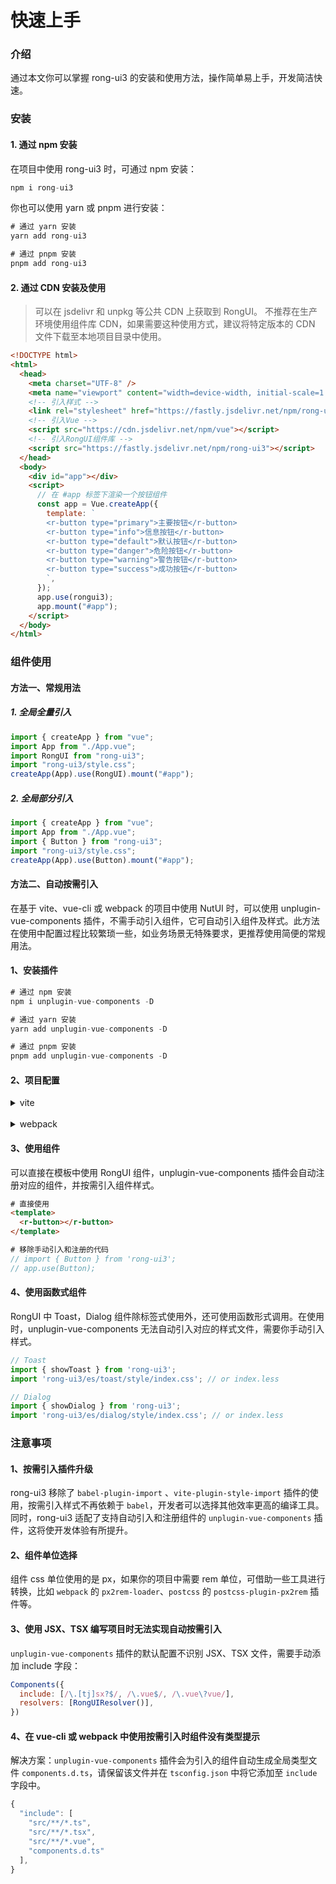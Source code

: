 # 快速上手


<div class="card">

### 介绍
通过本文你可以掌握 rong-ui3 的安装和使用方法，操作简单易上手，开发简洁快速。

</div>



### 安装

<div class="card">

#### 1. 通过 npm 安装

在项目中使用 rong-ui3 时，可通过 npm 安装：  

```js
npm i rong-ui3
```

你也可以使用 yarn 或 pnpm 进行安装：
```js
# 通过 yarn 安装
yarn add rong-ui3

# 通过 pnpm 安装
pnpm add rong-ui3
```

</div>



<div class="card">

#### 2. 通过 CDN 安装及使用
> 可以在 jsdelivr 和 unpkg 等公共 CDN 上获取到 RongUI。 不推荐在生产环境使用组件库 CDN，如果需要这种使用方式，建议将特定版本的 CDN 文件下载至本地项目目录中使用。
```html
<!DOCTYPE html>
<html>
  <head>
    <meta charset="UTF-8" />
    <meta name="viewport" content="width=device-width, initial-scale=1.0" />
    <!-- 引入样式 -->
    <link rel="stylesheet" href="https://fastly.jsdelivr.net/npm/rong-ui3/style.css" />
    <!-- 引入Vue -->
    <script src="https://cdn.jsdelivr.net/npm/vue"></script>
    <!-- 引入RongUI组件库 -->
    <script src="https://fastly.jsdelivr.net/npm/rong-ui3"></script>
  </head>
  <body>
    <div id="app"></div>
    <script>
      // 在 #app 标签下渲染一个按钮组件
      const app = Vue.createApp({
        template: `
        <r-button type="primary">主要按钮</r-button>
        <r-button type="info">信息按钮</r-button>
        <r-button type="default">默认按钮</r-button>
        <r-button type="danger">危险按钮</r-button>
        <r-button type="warning">警告按钮</r-button>
        <r-button type="success">成功按钮</r-button>
        `,
      });
      app.use(rongui3);
      app.mount("#app");
    </script>
  </body>
</html>
```

</div>


### 组件使用

<div class="card">

#### 方法一、常规用法
##### 1. 全局全量引入
```js
import { createApp } from "vue";
import App from "./App.vue";
import RongUI from "rong-ui3";
import "rong-ui3/style.css";
createApp(App).use(RongUI).mount("#app");
```
##### 2. 全局部分引入
```js
import { createApp } from "vue";
import App from "./App.vue";
import { Button } from "rong-ui3";
import "rong-ui3/style.css";
createApp(App).use(Button).mount("#app");
```

</div>

<div class="card">

#### 方法二、自动按需引入
在基于 vite、vue-cli 或 webpack 的项目中使用 NutUI 时，可以使用 unplugin-vue-components 插件，不需手动引入组件，它可自动引入组件及样式。此方法在使用中配置过程比较繁琐一些，如业务场景无特殊要求，更推荐使用简便的常规用法。
#### 1、安装插件
```js
# 通过 npm 安装
npm i unplugin-vue-components -D

# 通过 yarn 安装
yarn add unplugin-vue-components -D

# 通过 pnpm 安装
pnpm add unplugin-vue-components -D
```
#### 2、项目配置
<details>
<summary>vite</summary>

```js
// vite.config.js
import { defineConfig } from 'vite'
import vue from '@vitejs/plugin-vue'
import Components from 'unplugin-vue-components/vite'
import { RongUIResolver } from 'rong-ui3/resolver'

// https://vitejs.dev/config/
export default defineConfig({
  plugins: [
    vue(),
    // 开启 unplugin 插件，自动引入 RongUI 组件
    Components({
      resolvers: [RongUIResolver()]
    }),
  ]
})
```
</details>

<br/>

<details>
<summary>webpack</summary>

```js
// vite.config.js
import { defineConfig } from 'vite'
import vue from '@vitejs/plugin-vue'
import Components from 'unplugin-vue-components/webpack'
import RongUIResolver from 'rong-ui3/resolver'

// https://vitejs.dev/config/
export default defineConfig({
  plugins: [
    vue(),
    // 开启 unplugin 插件，自动引入 RongUI 组件
    Components({
      resolvers: [RongUIResolver()]
    }),
  ]
})
```
</details>

#### 3、使用组件
可以直接在模板中使用 RongUI 组件，unplugin-vue-components 插件会自动注册对应的组件，并按需引入组件样式。
```html
# 直接使用
<template>
  <r-button></r-button>
</template>
```

```js
# 移除手动引入和注册的代码
// import { Button } from 'rong-ui3';
// app.use(Button);
```

#### 4、使用函数式组件
RongUI 中 Toast，Dialog 组件除标签式使用外，还可使用函数形式调用。在使用时，unplugin-vue-components 无法自动引入对应的样式文件，需要你手动引入样式。
```js
// Toast
import { showToast } from 'rong-ui3';
import 'rong-ui3/es/toast/style/index.css'; // or index.less
```

```js
// Dialog
import { showDialog } from 'rong-ui3';
import 'rong-ui3/es/dialog/style/index.css'; // or index.less
```

</div>


### 注意事项

<div class="card">

#### 1、按需引入插件升级
rong-ui3 移除了 `babel-plugin-import` 、`vite-plugin-style-import` 插件的使用，按需引入样式不再依赖于 `babel`，开发者可以选择其他效率更高的编译工具。同时，rong-ui3 适配了支持自动引入和注册组件的 `unplugin-vue-components` 插件，这将使开发体验有所提升。

#### 2、组件单位选择
组件 css 单位使用的是 px，如果你的项目中需要 rem 单位，可借助一些工具进行转换，比如 `webpack` 的 `px2rem-loader`、`postcss` 的 `postcss-plugin-px2rem` 插件等。

#### 3、使用 JSX、TSX 编写项目时无法实现自动按需引入
`unplugin-vue-components` 插件的默认配置不识别 JSX、TSX 文件，需要手动添加 include 字段：
```js
Components({
  include: [/\.[tj]sx?$/, /\.vue$/, /\.vue\?vue/],
  resolvers: [RongUIResolver()],
})
```

#### 4、在 vue-cli 或 webpack 中使用按需引入时组件没有类型提示
解决方案：`unplugin-vue-components` 插件会为引入的组件自动生成全局类型文件 `components.d.ts`，请保留该文件并在 `tsconfig.json` 中将它添加至 `include` 字段中。
```js
{
  "include": [
    "src/**/*.ts",
    "src/**/*.tsx",
    "src/**/*.vue",
    "components.d.ts"
  ],
}
```

</div>